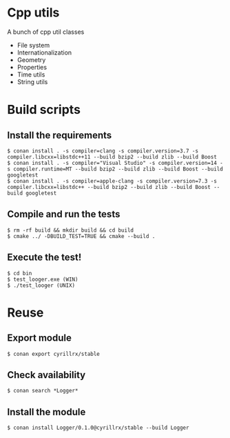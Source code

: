 # Cpp utils
A bunch of cpp util classes 
* File system
* Internationalization
* Geometry
* Properties
* Time utils
* String utils

# Build scripts
## Install the requirements
```
$ conan install . -s compiler=clang -s compiler.version=3.7 -s compiler.libcxx=libstdc++11 --build bzip2 --build zlib --build Boost
$ conan install . -s compiler="Visual Studio" -s compiler.version=14 -s compiler.runtime=MT --build bzip2 --build zlib --build Boost --build googletest
$ conan install . -s compiler=apple-clang -s compiler.version=7.3 -s compiler.libcxx=libstdc++ --build bzip2 --build zlib --build Boost --build googletest
```

## Compile and run the tests
```
$ rm -rf build && mkdir build && cd build
$ cmake ../ -DBUILD_TEST=TRUE && cmake --build .
```

## Execute the test!
```
$ cd bin
$ test_looger.exe (WIN)
$ ./test_looger (UNIX)
```

# Reuse
## Export module
```
$ conan export cyrillrx/stable
```

## Check availability
```
$ conan search *Logger*
```

## Install the module
```
$ conan install Logger/0.1.0@cyrillrx/stable --build Logger
```